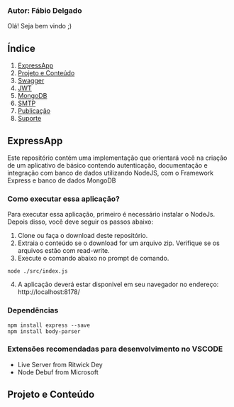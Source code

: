 ### Autor: Fábio Delgado

Olá! Seja bem vindo ;)

## Índice
1. [ExpressApp](#ExpressApp)
2. [Projeto e Conteúdo](#Projeto-e-Conteudo)
3. [Swagger](#Swagger)
4. [JWT](#JWT)
5. [MongoDB](#SQL-Server-e-ADONET)
7. [SMTP](#SMTP)
8. [Publicação](#Publicação)
9. [Suporte](#Suporte)

## ExpressApp

Este repositório contém uma implementação que orientará você na criação de um aplicativo de básico contendo autenticação, documentação e integração com banco de dados utilizando NodeJS, com o Framework Express e banco de dados MongoDB

### Como executar essa aplicação?
Para executar essa aplicação, primeiro é necessário instalar o NodeJs. Depois disso, você deve seguir os passos abaixo:
1. Clone ou faça o download deste repositório.
2. Extraia o conteúdo se o download for um arquivo zip. Verifique se os arquivos estão com read-write.
3. Execute o comando abaixo no prompt de comando.
```shell
node ./src/index.js
```
4. A aplicação deverá estar disponivel em seu navegador no endereço: http://localhost:8178/

### Dependências

```shell
npm install express --save
npm install body-parser
```

### Extensões recomendadas para desenvolvimento no VSCODE

- Live Server from Ritwick Dey
- Node Debuf from Microsoft

## Projeto e Conteúdo